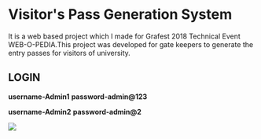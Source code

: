 # Visitor's Pass Generation System

It is a web based project which I made for Grafest 2018 Technical Event WEB-O-PEDIA.This project was developed for gate keepers to generate the entry passes for visitors of university.


<h2>LOGIN</h2>

**username-Admin1** 
**password-admin@123**

**username-Admin2** 
**password-admin@2**

![](screenshot/1.jpg)

